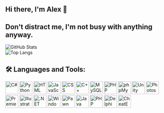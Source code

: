 ## Hi there, I'm Alex 👋

<!--
**Sanfraer/Sanfraer** is a ✨ _special_ ✨ repository because its `README.md` (this file) appears on your GitHub profile.

Here are some ideas to get you started:

- 🔭 I’m currently working on my sleep now.
- 💬 ask me anything
-->
## Don't distract me, I'm not busy with anything anyway.
  
![GitHub Stats](https://github-readme-stats.vercel.app/api?username=Sanfraer&show_icons=true&theme=dark)  
![Top Langs](https://github-readme-stats.vercel.app/api/top-langs/?username=Sanfraer&layout=compact&theme=dark) 

## 🛠️ Languages and Tools:
<p align="left">
  <img src="https://cdn.jsdelivr.net/gh/devicons/devicon/icons/csharp/csharp-original.svg" width="40" height="40" alt="C#"/>
  <img src="https://cdn.jsdelivr.net/gh/devicons/devicon/icons/python/python-original.svg" width="40" height="40" alt="Python"/>
  <img src="https://cdn.jsdelivr.net/gh/devicons/devicon/icons/html5/html5-original.svg" width="40" height="40" alt="HTML"/>
  <img src="https://cdn.jsdelivr.net/gh/devicons/devicon/icons/javascript/javascript-original.svg" width="40" height="40" alt="JavaScript"/>
  <img src="https://cdn.jsdelivr.net/gh/devicons/devicon/icons/css3/css3-original.svg" width="40" height="40" alt="CSS"/>
  <img src="https://cdn.jsdelivr.net/gh/devicons/devicon/icons/cplusplus/cplusplus-original.svg" width="40" height="40" alt="C++"/>
  <img src="https://upload.wikimedia.org/wikipedia/de/thumb/d/dd/MySQL_logo.svg/1200px-MySQL_logo.svg.png" width="40" height="40" alt="MySQL"/>
  <img src="https://cdn.jsdelivr.net/gh/devicons/devicon/icons/php/php-original.svg" width="40" height="40" alt="PHP"/>
  <img src="https://upload.wikimedia.org/wikipedia/de/thumb/e/ef/PhpMyAdmin-Logo.svg/640px-PhpMyAdmin-Logo.svg.png" width="40" height="40" alt="phpMyAdmin"/>
  <img src="https://cdn.jsdelivr.net/gh/devicons/devicon/icons/unity/unity-original.svg" width="40" height="40" alt="Unity"/>
  <img src="https://upload.wikimedia.org/wikipedia/commons/a/af/Adobe_Photoshop_CC_icon.svg" width="40" height="40" alt="Photoshop"/>
  <img src="https://upload.wikimedia.org/wikipedia/commons/2/24/Adobe-premiere-pro-cc-1430-vector-svg-.svg" width="40" height="40" alt="Premiere Pro"/>
  <img src="https://upload.wikimedia.org/wikipedia/commons/f/fb/Adobe_Illustrator_CC_icon.svg" width="40" height="40" alt="Illustrator"/>
  <img src="https://upload.wikimedia.org/wikipedia/commons/thumb/7/7d/Microsoft_.NET_logo.svg/456px-Microsoft_.NET_logo.svg.png" width="40" height="40" alt=".NET"/>
  <img src="https://www.instanceit.com/assets/images/og-images/windows-forms-og.webp" width="40" height="40" alt="WindowsForm"/>
  <img src="https://upload.wikimedia.org/wikipedia/commons/7/71/Pawn_logo.png" width="40" height="40" alt="Pawn"/>
  <img src="https://cdn.jsdelivr.net/gh/devicons/devicon/icons/java/java-original.svg" width="40" height="40" alt="Java"/>
  <img src="https://cdn.jsdelivr.net/gh/devicons/devicon/icons/php/php-original.svg" width="40" height="40" alt="PHP"/>
  <img src="https://upload.wikimedia.org/wikipedia/en/thumb/b/b2/Embarcadero_Delphi_10.4_Sydney_Product_Logo_and_Icon.svg/1200px-Embarcadero_Delphi_10.4_Sydney_Product_Logo_and_Icon.svg.png" width="40" height="40" alt="Delphi"/>
  <img src="https://encrypted-tbn0.gstatic.com/images?q=tbn:ANd9GcT0lImKTo9v3h1Rwi3Y8wKUzekI9y0jkNoqng&s" width="40" height="40" alt="CheatEngine"/>
</p>

